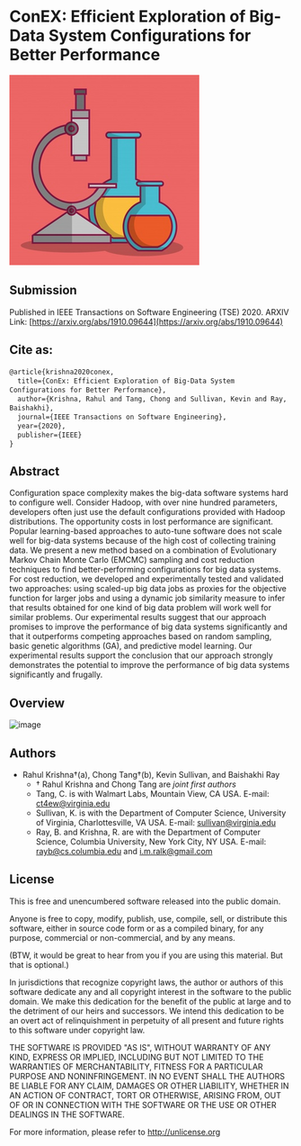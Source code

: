 # ConEX: Efficient Exploration of Big-Data System Configurations for Better Performance

![](https://raw.githubusercontent.com/rahlk/ConEX/master/logo.jpg)

## Submission 

Published in IEEE Transactions on Software Engineering (TSE) 2020. ARXIV Link: [https://arxiv.org/abs/1910.09644](https://arxiv.org/abs/1910.09644)

## Cite as:
```
@article{krishna2020conex,
  title={ConEx: Efficient Exploration of Big-Data System Configurations for Better Performance},
  author={Krishna, Rahul and Tang, Chong and Sullivan, Kevin and Ray, Baishakhi},
  journal={IEEE Transactions on Software Engineering},
  year={2020},
  publisher={IEEE}
}
```


## Abstract

Configuration space complexity makes the big-data software systems hard to configure well. Consider Hadoop, with over
nine hundred parameters, developers often just use the default configurations provided with Hadoop distributions. The opportunity
costs in lost performance are significant. Popular learning-based approaches to auto-tune software does not scale well for big-data
systems because of the high cost of collecting training data. We present a new method based on a combination of Evolutionary Markov
Chain Monte Carlo (EMCMC) sampling and cost reduction techniques to find better-performing configurations for big data systems. For
cost reduction, we developed and experimentally tested and validated two approaches: using scaled-up big data jobs as proxies for the
objective function for larger jobs and using a dynamic job similarity measure to infer that results obtained for one kind of big data
problem will work well for similar problems. Our experimental results suggest that our approach promises to improve the performance
of big data systems significantly and that it outperforms competing approaches based on random sampling, basic genetic algorithms
(GA), and predictive model learning. Our experimental results support the conclusion that our approach strongly demonstrates the
potential to improve the performance of big data systems significantly and frugally.


## Overview
![image](https://user-images.githubusercontent.com/1433964/92539328-222c9600-f20f-11ea-8782-03a1d82cc7f7.png)


## Authors
+ Rahul Krishna†(a), Chong Tang†(b), Kevin Sullivan, and Baishakhi Ray
  - † Rahul Krishna and Chong Tang are _joint first authors_
  - Tang, C. is with Walmart Labs, Mountain View, CA USA. E-mail: ct4ew@virginia.edu
  - Sullivan, K. is with the Department of Computer Science, University of Virginia, Charlottesville, VA USA. E-mail: sullivan@virginia.edu
  - Ray, B. and Krishna, R. are with the Department of Computer Science, Columbia University, New York City, NY USA. E-mail: rayb@cs.columbia.edu and i.m.ralk@gmail.com

## License

This is free and unencumbered software released into the public domain.

Anyone is free to copy, modify, publish, use, compile, sell, or distribute this software, either in source code form or as a compiled binary, for any purpose, commercial or non-commercial, and by any means.

(BTW, it would be great to hear from you if you are using this material. But that is optional.)

In jurisdictions that recognize copyright laws, the author or authors of this software dedicate any and all copyright interest in the software to the public domain. We make this dedication for the benefit of the public at large and to the detriment of our heirs and successors. We intend this dedication to be an overt act of relinquishment in perpetuity of all present and future rights to this software under copyright law.

THE SOFTWARE IS PROVIDED "AS IS", WITHOUT WARRANTY OF ANY KIND, EXPRESS OR IMPLIED, INCLUDING BUT NOT LIMITED TO THE WARRANTIES OF MERCHANTABILITY, FITNESS FOR A PARTICULAR PURPOSE AND NONINFRINGEMENT. IN NO EVENT SHALL THE AUTHORS BE LIABLE FOR ANY CLAIM, DAMAGES OR OTHER LIABILITY, WHETHER IN AN ACTION OF CONTRACT, TORT OR OTHERWISE, ARISING FROM, OUT OF OR IN CONNECTION WITH THE SOFTWARE OR THE USE OR OTHER DEALINGS IN THE SOFTWARE.

For more information, please refer to http://unlicense.org
